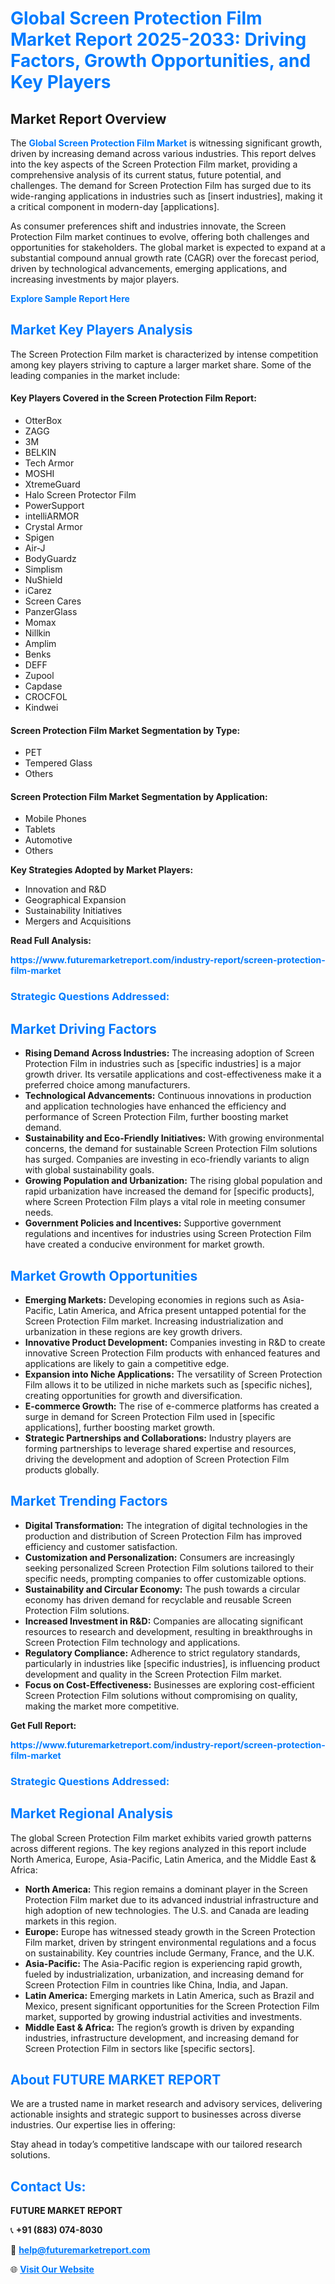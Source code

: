 <h1 style="color: #007BFF;">Global Screen Protection Film Market Report 2025-2033: Driving Factors, Growth Opportunities, and Key Players</h1>

<section id="overview">
<h2>Market Report Overview</h2>
<p>The <a href="https://www.futuremarketreport.com/industry-report/screen-protection-film-market" style="color: #007BFF; text-decoration: none;"><strong>Global Screen Protection Film Market</strong></a> is witnessing significant growth, driven by increasing demand across various industries. This report delves into the key aspects of the Screen Protection Film market, providing a comprehensive analysis of its current status, future potential, and challenges. The demand for Screen Protection Film has surged due to its wide-ranging applications in industries such as [insert industries], making it a critical component in modern-day [applications].</p>
<p>As consumer preferences shift and industries innovate, the Screen Protection Film market continues to evolve, offering both challenges and opportunities for stakeholders. The global market is expected to expand at a substantial compound annual growth rate (CAGR) over the forecast period, driven by technological advancements, emerging applications, and increasing investments by major players.</p>
</section>

<section id="overview">
<p><a href="https://www.futuremarketreport.com/request-sample/reportId=88319" style="color: #007BFF; text-decoration: none;"><strong>Explore Sample Report Here</strong></a></p>
</section>

<section id="key-players">
<h2 style="color: #007BFF;">Market Key Players Analysis</h2>
<p>The Screen Protection Film market is characterized by intense competition among key players striving to capture a larger market share. Some of the leading companies in the market include:</p>
<h4>Key Players Covered in the Screen Protection Film Report:</h4>
<ul><li>OtterBox</li><li>ZAGG</li><li>3M</li><li>BELKIN</li><li>Tech Armor</li><li>MOSHI</li><li>XtremeGuard</li><li>Halo Screen Protector Film</li><li>PowerSupport</li><li>intelliARMOR</li><li>Crystal Armor</li><li>Spigen</li><li>Air-J</li><li>BodyGuardz</li><li>Simplism</li><li>NuShield</li><li>iCarez</li><li>Screen Cares</li><li>PanzerGlass</li><li>Momax</li><li>Nillkin</li><li>Amplim</li><li>Benks</li><li>DEFF</li><li>Zupool</li><li>Capdase</li><li>CROCFOL</li><li>Kindwei</li></ul>
<h4>Screen Protection Film Market Segmentation by Type:</h4>
<ul><li>PET</li><li>Tempered Glass</li><li>Others</li></ul>

<h4>Screen Protection Film Market Segmentation by Application:</h4>
<ul><li>Mobile Phones</li><li>Tablets</li><li>Automotive</li><li>Others</li></ul>
<p><strong>Key Strategies Adopted by Market Players:</strong></p>
<ul>
<li>Innovation and R&D</li>
<li>Geographical Expansion</li>
<li>Sustainability Initiatives</li>
<li>Mergers and Acquisitions</li>
</ul>
</section>

<section>
<p><strong>Read Full Analysis: </strong></p><a href="https://www.futuremarketreport.com/industry-report/screen-protection-film-market" style="color: #007BFF; text-decoration: none;"><strong>https://www.futuremarketreport.com/industry-report/screen-protection-film-market</strong></a>
<h3 style="color: #007BFF;">Strategic Questions Addressed:</h3>
</section>

<section id="driving-factors">
<h2 style="color: #007BFF;">Market Driving Factors</h2>
<ul>
<li><strong>Rising Demand Across Industries:</strong> The increasing adoption of Screen Protection Film in industries such as [specific industries] is a major growth driver. Its versatile applications and cost-effectiveness make it a preferred choice among manufacturers.</li>
<li><strong>Technological Advancements:</strong> Continuous innovations in production and application technologies have enhanced the efficiency and performance of Screen Protection Film, further boosting market demand.</li>
<li><strong>Sustainability and Eco-Friendly Initiatives:</strong> With growing environmental concerns, the demand for sustainable Screen Protection Film solutions has surged. Companies are investing in eco-friendly variants to align with global sustainability goals.</li>
<li><strong>Growing Population and Urbanization:</strong> The rising global population and rapid urbanization have increased the demand for [specific products], where Screen Protection Film plays a vital role in meeting consumer needs.</li>
<li><strong>Government Policies and Incentives:</strong> Supportive government regulations and incentives for industries using Screen Protection Film have created a conducive environment for market growth.</li>
</ul>
</section>

<section id="growth-opportunities">
<h2 style="color: #007BFF;">Market Growth Opportunities</h2>
<ul>
<li><strong>Emerging Markets:</strong> Developing economies in regions such as Asia-Pacific, Latin America, and Africa present untapped potential for the Screen Protection Film market. Increasing industrialization and urbanization in these regions are key growth drivers.</li>
<li><strong>Innovative Product Development:</strong> Companies investing in R&D to create innovative Screen Protection Film products with enhanced features and applications are likely to gain a competitive edge.</li>
<li><strong>Expansion into Niche Applications:</strong> The versatility of Screen Protection Film allows it to be utilized in niche markets such as [specific niches], creating opportunities for growth and diversification.</li>
<li><strong>E-commerce Growth:</strong> The rise of e-commerce platforms has created a surge in demand for Screen Protection Film used in [specific applications], further boosting market growth.</li>
<li><strong>Strategic Partnerships and Collaborations:</strong> Industry players are forming partnerships to leverage shared expertise and resources, driving the development and adoption of Screen Protection Film products globally.</li>
</ul>
</section>

<section id="trending-factors">
<h2 style="color: #007BFF;">Market Trending Factors</h2>
<ul>
<li><strong>Digital Transformation:</strong> The integration of digital technologies in the production and distribution of Screen Protection Film has improved efficiency and customer satisfaction.</li>
<li><strong>Customization and Personalization:</strong> Consumers are increasingly seeking personalized Screen Protection Film solutions tailored to their specific needs, prompting companies to offer customizable options.</li>
<li><strong>Sustainability and Circular Economy:</strong> The push towards a circular economy has driven demand for recyclable and reusable Screen Protection Film solutions.</li>
<li><strong>Increased Investment in R&D:</strong> Companies are allocating significant resources to research and development, resulting in breakthroughs in Screen Protection Film technology and applications.</li>
<li><strong>Regulatory Compliance:</strong> Adherence to strict regulatory standards, particularly in industries like [specific industries], is influencing product development and quality in the Screen Protection Film market.</li>
<li><strong>Focus on Cost-Effectiveness:</strong> Businesses are exploring cost-efficient Screen Protection Film solutions without compromising on quality, making the market more competitive.</li>
</ul>
</section>

<section>
<p><strong>Get Full Report: </strong></p><a href="https://www.futuremarketreport.com/industry-report/screen-protection-film-market" style="color: #007BFF; text-decoration: none;"><strong>https://www.futuremarketreport.com/industry-report/screen-protection-film-market</strong></a>
<h3 style="color: #007BFF;">Strategic Questions Addressed:</h3>
</section>


<section id="regional-analysis">
<h2 style="color: #007BFF;">Market Regional Analysis</h2>
<p>The global Screen Protection Film market exhibits varied growth patterns across different regions. The key regions analyzed in this report include North America, Europe, Asia-Pacific, Latin America, and the Middle East & Africa:</p>
<ul>
<li><strong>North America:</strong> This region remains a dominant player in the Screen Protection Film market due to its advanced industrial infrastructure and high adoption of new technologies. The U.S. and Canada are leading markets in this region.</li>
<li><strong>Europe:</strong> Europe has witnessed steady growth in the Screen Protection Film market, driven by stringent environmental regulations and a focus on sustainability. Key countries include Germany, France, and the U.K.</li>
<li><strong>Asia-Pacific:</strong> The Asia-Pacific region is experiencing rapid growth, fueled by industrialization, urbanization, and increasing demand for Screen Protection Film in countries like China, India, and Japan.</li>
<li><strong>Latin America:</strong> Emerging markets in Latin America, such as Brazil and Mexico, present significant opportunities for the Screen Protection Film market, supported by growing industrial activities and investments.</li>
<li><strong>Middle East & Africa:</strong> The region’s growth is driven by expanding industries, infrastructure development, and increasing demand for Screen Protection Film in sectors like [specific sectors].</li>
</ul>
</section>

<footer>
<h2 style="color: #007BFF;">About FUTURE MARKET REPORT</h2>
<p>We are a trusted name in market research and advisory services, delivering actionable insights and strategic support to businesses across diverse industries. Our expertise lies in offering:</p>

<p>Stay ahead in today’s competitive landscape with our tailored research solutions.</p>

<h2 style="color: #007BFF;">Contact Us:</h2>
<p><strong>FUTURE MARKET REPORT</strong></p>
<p>📞 <strong>+91 (883) 074-8030</strong></p>
<p>📧 <strong><a href="mailto:help@futuremarketreport.com" style="color: #007BFF;">help@futuremarketreport.com</a></strong></p>
<p>🌐 <strong><a href="https://www.futuremarketreport.com/" style="color: #007BFF;">Visit Our Website</a></strong></p>
</footer>